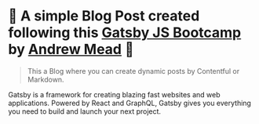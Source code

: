 # 💜 A simple Blog Post created following this [Gatsby JS Bootcamp](https://www.youtube.com/watch?v=8t0vNu2fCCM) by [Andrew Mead](https://mead.io/) 💜

> This a Blog where you can create dynamic posts by Contentful or Markdown.

Gatsby is a framework for creating blazing fast websites and web applications. Powered by React and GraphQL, Gatsby gives you everything you need to build and launch your next project.
